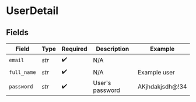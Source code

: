 # UserDetail


## Fields

| Field              | Type               | Required           | Description        | Example            |
| ------------------ | ------------------ | ------------------ | ------------------ | ------------------ |
| `email`            | *str*              | :heavy_check_mark: | N/A                |                    |
| `full_name`        | *str*              | :heavy_check_mark: | N/A                | Example user       |
| `password`         | *str*              | :heavy_check_mark: | User's password    | AKjhdakjsdh@!34    |
